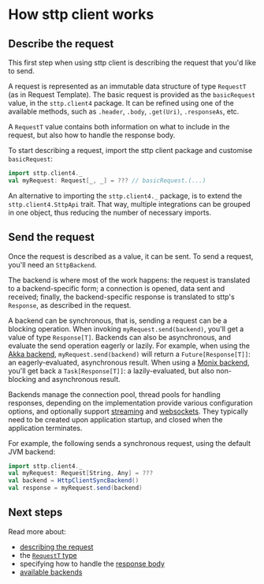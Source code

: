 # How sttp client works

## Describe the request

This first step when using sttp client is describing the request that you'd like to send. 

A request is represented as an immutable data structure of type `RequestT` (as in Request Template). The basic request is provided as the `basicRequest` value, in the `sttp.client4` package. It can be refined using one of the available methods, such as `.header`, `.body`, `.get(Uri)`, `.responseAs`, etc.

A `RequestT` value contains both information on what to include in the request, but also how to handle the response body. 

To start describing a request, import the sttp client package and customise `basicRequest`:

```scala
import sttp.client4._
val myRequest: Request[_, _] = ??? // basicRequest.(...)
```

An alternative to importing the `sttp.client4._` package, is to extend the `sttp.client4.SttpApi` trait. That way, multiple integrations can be grouped in one object, thus reducing the number of necessary imports.

## Send the request

Once the request is described as a value, it can be sent. To send a request, you'll need an `SttpBackend`. 

The backend is where most of the work happens: the request is translated to a backend-specific form; a connection is opened, data sent and received; finally, the backend-specific response is translated to sttp's `Response`, as described in the request.

A backend can be synchronous, that is, sending a request can be a blocking operation. When invoking `myRequest.send(backend)`, you'll get a value of type `Response[T]`. Backends can also be asynchronous, and evaluate the send operation eagerly or lazily. For example, when using the [Akka backend](backends/akka.md), `myRequest.send(backend)` will return a `Future[Response[T]]`: an eagerly-evaluated, asynchronous result. When using a [Monix backend](backends/monix.md), you'll get back a `Task[Response[T]]`: a lazily-evaluated, but also non-blocking and asynchronous result. 

Backends manage the connection pool, thread pools for handling responses, depending on the implementation provide various configuration options, and optionally support [streaming](requests/streaming.md) and [websockets](websockets.md). They typically need to be created upon application startup, and closed when the application terminates. 

For example, the following sends a synchronous request, using the default JVM backend:

```scala
import sttp.client4._
val myRequest: Request[String, Any] = ???
val backend = HttpClientSyncBackend()
val response = myRequest.send(backend)
```

## Next steps

Read more about:

* [describing the request](requests/basics.md)
* the [`RequestT` type](requests/type.md)
* specifying how to handle the [response body](responses/body.md)
* [available backends](backends/summary.md)
